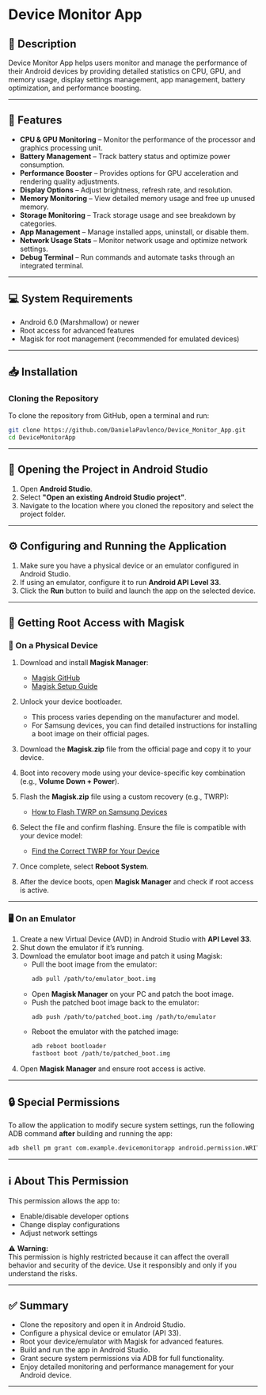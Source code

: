 # Device Monitor App

## 📌 Description
Device Monitor App helps users monitor and manage the performance of their Android devices by providing detailed statistics on CPU, GPU, and memory usage, display settings management, app management, battery optimization, and performance boosting.

---

## 🚀 Features
- **CPU & GPU Monitoring** – Monitor the performance of the processor and graphics processing unit.
- **Battery Management** – Track battery status and optimize power consumption.
- **Performance Booster** – Provides options for GPU acceleration and rendering quality adjustments.
- **Display Options** – Adjust brightness, refresh rate, and resolution.
- **Memory Monitoring** – View detailed memory usage and free up unused memory.
- **Storage Monitoring** – Track storage usage and see breakdown by categories.
- **App Management** – Manage installed apps, uninstall, or disable them.
- **Network Usage Stats** – Monitor network usage and optimize network settings.
- **Debug Terminal** – Run commands and automate tasks through an integrated terminal.

---

## 💻 System Requirements
- Android 6.0 (Marshmallow) or newer  
- Root access for advanced features  
- Magisk for root management (recommended for emulated devices)  

---

## 📥 Installation

### Cloning the Repository
To clone the repository from GitHub, open a terminal and run:

```bash
git clone https://github.com/DanielaPavlenco/Device_Monitor_App.git
cd DeviceMonitorApp
```
---

## 📂 Opening the Project in Android Studio
1. Open **Android Studio**.  
2. Select **"Open an existing Android Studio project"**.  
3. Navigate to the location where you cloned the repository and select the project folder.  

---

## ⚙ Configuring and Running the Application
1. Make sure you have a physical device or an emulator configured in Android Studio.  
2. If using an emulator, configure it to run **Android API Level 33**.  
3. Click the **Run** button to build and launch the app on the selected device.  

---

## 🔑 Getting Root Access with Magisk

### 📱 On a Physical Device
1. Download and install **Magisk Manager**:  
   - [Magisk GitHub](https://github.com/topjohnwu/Magisk)  
   - [Magisk Setup Guide](https://medium.com/@sarang6489/rooting-android-device-magisk-72e05793a1fb)  

2. Unlock your device bootloader.  
   - This process varies depending on the manufacturer and model.  
   - For Samsung devices, you can find detailed instructions for installing a boot image on their official pages.  

3. Download the **Magisk.zip** file from the official page and copy it to your device.  

4. Boot into recovery mode using your device-specific key combination (e.g., **Volume Down + Power**).  

5. Flash the **Magisk.zip** file using a custom recovery (e.g., TWRP):  
   - [How to Flash TWRP on Samsung Devices](https://support.mobiledit.com/portal/en/kb/articles/how-to-flash-twrp-on-samsung-devices)  

6. Select the file and confirm flashing. Ensure the file is compatible with your device model:  
   - [Find the Correct TWRP for Your Device](https://twrp.me/Devices/#google_vignette)  

7. Once complete, select **Reboot System**.  

8. After the device boots, open **Magisk Manager** and check if root access is active.  

---

### 🖥 On an Emulator
1. Create a new Virtual Device (AVD) in Android Studio with **API Level 33**.  
2. Shut down the emulator if it’s running.  
3. Download the emulator boot image and patch it using Magisk:  
   - Pull the boot image from the emulator:  
     ```bash
     adb pull /path/to/emulator_boot.img
     ```
   - Open **Magisk Manager** on your PC and patch the boot image.  
   - Push the patched boot image back to the emulator:  
     ```bash
     adb push /path/to/patched_boot.img /path/to/emulator
     ```
   - Reboot the emulator with the patched image:  
     ```bash
     adb reboot bootloader
     fastboot boot /path/to/patched_boot.img
     ```
4. Open **Magisk Manager** and ensure root access is active.  

---

## 🔒 Special Permissions
To allow the application to modify secure system settings, run the following ADB command **after** building and running the app:
```bash
adb shell pm grant com.example.devicemonitorapp android.permission.WRITE_SECURE_SETTINGS
```
---
## ℹ About This Permission
This permission allows the app to:  
- Enable/disable developer options  
- Change display configurations  
- Adjust network settings  

⚠ **Warning:**  
This permission is highly restricted because it can affect the overall behavior and security of the device. Use it responsibly and only if you understand the risks.  

---

## ✅ Summary
- Clone the repository and open it in Android Studio.  
- Configure a physical device or emulator (API 33).  
- Root your device/emulator with Magisk for advanced features.  
- Build and run the app in Android Studio.  
- Grant secure system permissions via ADB for full functionality.  
- Enjoy detailed monitoring and performance management for your Android device.  

---
